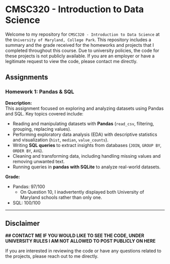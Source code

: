 # CMSC320 - Introduction to Data Science

Welcome to my repository for ```CMSC320 - Introduction to Data Science``` at the ```University of Maryland, College Park```. This repository includes a summary and the grade received for the homeworks and projects that I completed throughout this course. Due to university policies, the code for these projects is not publicly available. If you are an employer or have a legitimate request to view the code, please contact me directly.

## Assignments 

### Homework 1: **Pandas & SQL**
**Description:**  
This assignment focused on exploring and analyzing datasets using Pandas and SQL. Key topics covered include:
- Reading and manipulating datasets with **Pandas** (`read_csv`, filtering, grouping, replacing values).
- Performing exploratory data analysis (EDA) with descriptive statistics and visualization (`hist`, `median`, `value_counts`).
- Writing **SQL queries** to extract insights from databases (`JOIN`, `GROUP BY`, `ORDER BY`, `AVG`).
- Cleaning and transforming data, including handling missing values and removing unwanted text.
- Running queries in **pandas with SQLite** to analyze real-world datasets.

**Grade:** 
- Pandas: 97/100
  - On Question 10, I inadvertently displayed both University of Maryland schools rather than only one.
- SQL: 100/100

---

## Disclaimer

**## CONTACT ME IF YOU WOULD LIKE TO SEE THE CODE, UNDER UNIVERSITY RULES I AM NOT ALLOWED TO POST PUBLICLY ON HERE**

If you are interested in reviewing the code or have any questions related to the projects, please reach out to me directly.
